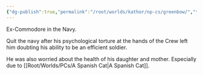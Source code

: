 ```yaml
---
{"dg-publish":true,"permalink":"/root/worlds/kathor/np-cs/greenbow/","tags":["Kathor"]}
---
```


Ex-Commodore in the Navy.

Quit the navy after his psychological torture at the hands of the Crew left him doubting his ability to be an efficient soldier. 

He was also worried about the health of his daughter and mother.  Especially due to [[Root/Worlds/PCs/A Spanish Cat\|A Spanish Cat]]. 

